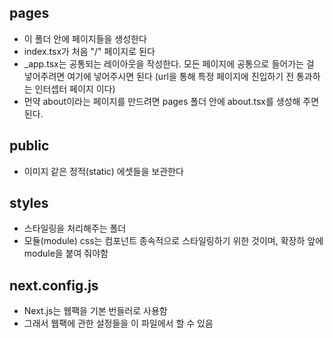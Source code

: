 ## pages
- 이 폴더 안에 페이지들을 생성한다
- index.tsx가 처음 "/" 페이지로 된다
- _app.tsx는 공통되는 레이아웃을 작성한다. 모든 페이지에 공통으로 들어가는 걸 넣어주려면 여기에 넣어주시면 된다 (url을 통해 특정 페이지에 진입하기 전 통과하는 인터셉터 페이지 이다)
- 먼약 about이라는 페이지를 만드려면 pages 폴더 안에 about.tsx를 생성해 주면 된다.

## public
- 이미지 같은 정적(static) 에셋들을 보관한다

## styles
- 스타일링을 처리해주는 폴더
- 모듈(module) css는 컴포넌트 종속적으로 스타일링하기 위한 것이며, 확장하 앞에 module을 붙여 줘야함

## next.config.js
- Next.js는 웹팩을 기본 번들러로 사용함
- 그래서 웹팩에 관한 설정들을 이 파일에서 할 수 있음